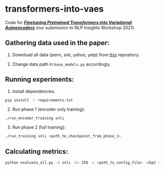 # transformers-into-vaes

Code for [**_Finetuning Pretrained Transformers into Variational Autoencoders_**](#) (our submission to NLP Insights Workshop 2021).

## Gathering data used in the paper:
1. Download all data (penn, snli, yahoo, yelp) from [this](https://github.com/ChunyuanLI/Optimus/blob/master/data/download_datasets.md) repository.

2. Change data path in `base_models.py` accordingly.

## Running experiments:

1. Install dependencies.
```bash
pip install -r requirements.txt
```

2. Run phase 1 (encoder only training):
```
./run_encoder_training snli
```

3. Run phase 2 (full training):
```bash
./run_training snli <path_to_checkpoint_from_phase_1>
```

## Calculating metrics:
```bash
python evaluate_all.py -d snli -bs 256 -c <path_to_config_file> -ckpt <path_to_checkpoint_file> 
```

